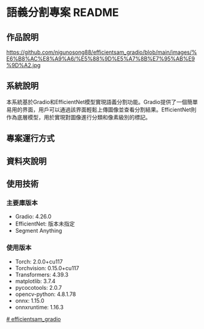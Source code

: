 # 語義分割專案 README

## 作品說明
https://github.com/nigunosong88/efficientsam_gradio/blob/main/images/%E6%B8%AC%E8%A9%A6/%E5%88%9D%E5%A7%8B%E7%95%AB%E9%9D%A2.jpg

## 系統說明

本系統基於Gradio和EfficientNet模型實現語義分割功能。Gradio提供了一個簡單易用的界面，用戶可以通過該界面輕鬆上傳圖像並查看分割結果。EfficientNet則作為底層模型，用於實現對圖像進行分類和像素級別的標記。

## 專案運行方式


## 資料夾說明


## 使用技術
### 主要庫版本

- Gradio: 4.26.0
- EfficientNet: 版本未指定
- Segment Anything

### 使用版本

- Torch: 2.0.0+cu117
- Torchvision: 0.15.0+cu117
- Transformers: 4.39.3
- matplotlib: 3.7.4 
- pycocotools: 2.0.7 
- opencv-python: 4.8.1.78
- onnx: 1.15.0 
- onnxruntime: 1.16.3 

[# efficientsam_gradio
](https://github.com/doggy8088/Learn-Git-in-30-days/tree/master)
